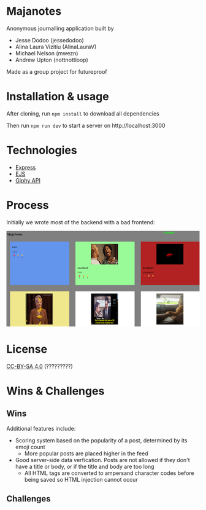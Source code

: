 <!-- improve this README by following https://github.com/getfutureproof/fp_guides_wiki/wiki/Writing-READMEs -->
# Majanotes

Anonymous journalling application built by 
* Jesse Dodoo (jessedodoo)
* Alina Laura Vizitiu (AlinaLauraV)
* Michael Nelson (mwezn)
* Andrew Upton (nottnottloop)

Made as a group project for futureproof

# Installation & usage
After cloning, run `npm install` to download all dependencies

Then run `npm run dev` to start a server on http://localhost:3000

# Technologies
* [Express](https://expressjs.com/)
* [EJS](https://ejs.co/)
* [Giphy API](https://developers.giphy.com/)

# Process
Initially we wrote most of the backend with a bad frontend:

![](github/badfrontendscaled.png)

# License

[CC-BY-SA 4.0](https://creativecommons.org/licenses/by-sa/4.0/) (?????????)

# Wins & Challenges
## Wins
Additional features include:
* Scoring system based on the popularity of a post, determined by its emoji count
	* More popular posts are placed higher in the feed
* Good server-side data verfication. Posts are not allowed if they don't have a title or body, or if the title and body are too long
	* All HTML tags are converted to ampersand character codes before being saved so HTML injection cannot occur
## Challenges